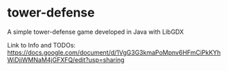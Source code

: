 # tower-defense
A simple tower-defense game developed in Java with LibGDX


Link to Info and TODOs: 
https://docs.google.com/document/d/1VgG3G3kmaPoMpnv6HFmCiPkKYhWiDjjWMNaM4jGFXFQ/edit?usp=sharing


